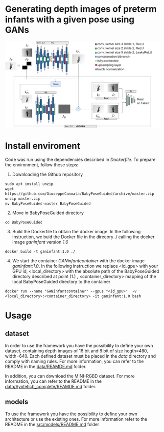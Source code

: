 
# Generating depth images of preterm infants with a given pose using GANs

<img src="./resources/workflow.png">

# Install enviroment

Code was run using the dependencies described in <i>Dockerfile</i>. To prepare the environment, follow these steps:

1. Downloading the Github repository
```
sudo apt install unzip
wget https://github.com/GiuseppeCannata/BabyPoseGuided/archive/master.zip
unzip master.zip
mv BabyPoseGuided-master BabyPoseGuided
```
2. Move in BabyPoseGuided directory
```
cd BabyPoseGuided
```
3. Build the Dockerfile to obtain the docker image. In the following instruction, we buid the Docker file in the direcory ./ calling the docker image <i>ganinfant</i> version <i>1.0</i>
```
docker build -t ganinfant:1.0 ./
```
4. We start the container <i>GANinfantcontainer</i> with the docker image <i>ganinfant:1.0</i>. 
In the following instruction we replace <id_gpu> with your GPU id, <local_directory> with the absolute path of the 
BabyPoseGuided directory described at point (1.) , <container_directory> mapping of the local BabyPoseGuided 
directory to the container
```
docker run --name "GANinfantcontainer" --gpus "<id_gpu>"  -v <local_directory>:<container_directory> -it ganinfant:1.0 bash 
```

# Usage

## dataset
In order to use the framework you have the possibility to define your own dataset, containing depth images of 16 bit and 8 bit of size hegth=480, width=640. Each defined dataset must be placed in the <i>data</i> directory and comply with naming rules. 
For more information, you can refer to the README in the 
<a href="https://github.com/GiuseppeCannata/BabyPoseGuided/tree/master/data">data/REAMDE.md</a> folder.

In addition, you can download the MINI-RGBD dataset. 
For more information, you can refer to the README in the 
<a href="https://github.com/GiuseppeCannata/BabyPoseGuided/tree/master/data/Syntetich_complete">data/Syntetich_complete/REAMDE.md</a> folder.

## models
To use the framework you have the possibility to define your own architecture or use the existing ones.
For more information refer to the README in the 
<a href="https://github.com/GiuseppeCannata/BabyPoseGuided/tree/master/src/models">src/models/README.md</a> folder




